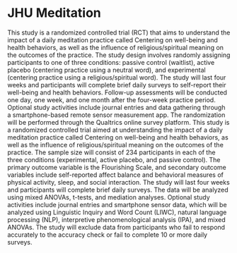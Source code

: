 # JHU Meditation
This study is a randomized controlled trial (RCT) that aims to understand the impact of a daily meditation practice called Centering on well-being and health behaviors, as well as the influence of religious/spiritual meaning on the outcomes of the practice. The study design involves randomly assigning participants to one of three conditions: passive control (waitlist), active placebo (centering practice using a neutral word), and experimental (centering practice using a religious/spiritual word). The study will last four weeks and participants will complete brief daily surveys to self-report their well-being and health behaviors. Follow-up assessments will be conducted one day, one week, and one month after the four-week practice period. Optional study activities include journal entries and data gathering through a smartphone-based remote sensor measurement app. The randomization will be performed through the Qualtrics online survey platform. This study is a randomized controlled trial aimed at understanding the impact of a daily meditation practice called Centering on well-being and health behaviors, as well as the influence of religious/spiritual meaning on the outcomes of the practice. The sample size will consist of 234 participants in each of the three conditions (experimental, active placebo, and passive control). The primary outcome variable is the Flourishing Scale, and secondary outcome variables include self-reported affect balance and behavioral measures of physical activity, sleep, and social interaction. The study will last four weeks and participants will complete brief daily surveys. The data will be analyzed using mixed ANOVAs, t-tests, and mediation analyses. Optional study activities include journal entries and smartphone sensor data, which will be analyzed using Linguistic Inquiry and Word Count (LIWC), natural language processing (NLP), interpretive phenomenological analysis (IPA), and mixed ANOVAs. The study will exclude data from participants who fail to respond accurately to the accuracy check or fail to complete 10 or more daily surveys.
